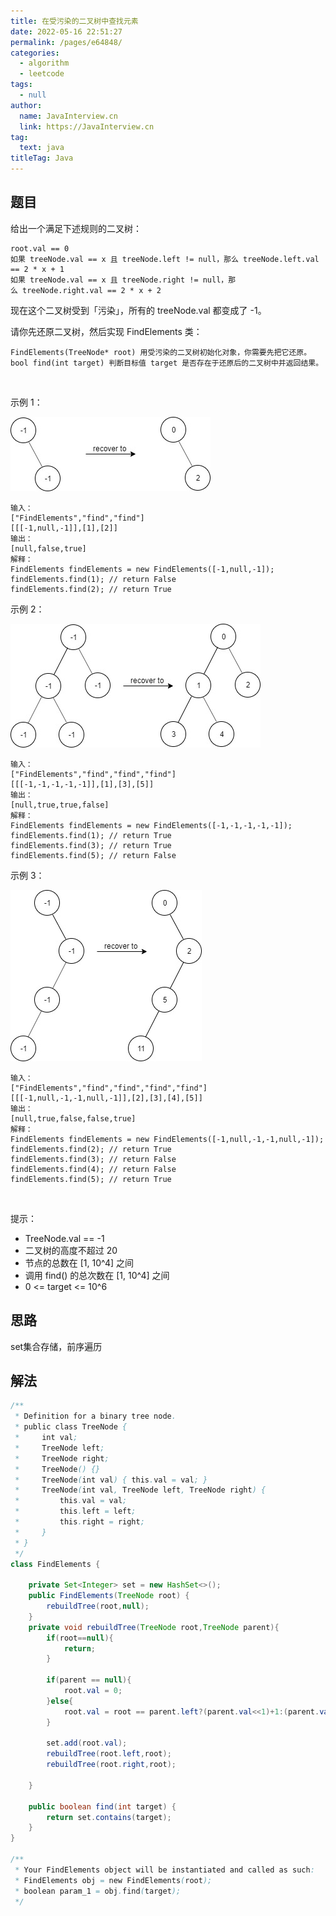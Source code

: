 ```yaml
---
title: 在受污染的二叉树中查找元素
date: 2022-05-16 22:51:27
permalink: /pages/e64848/
categories: 
  - algorithm
  - leetcode
tags: 
  - null
author: 
  name: JavaInterview.cn
  link: https://JavaInterview.cn
tag: 
  text: java
titleTag: Java
---
```



## 题目
给出一个满足下述规则的二叉树：

    root.val == 0
    如果 treeNode.val == x 且 treeNode.left != null，那么 treeNode.left.val == 2 * x + 1
    如果 treeNode.val == x 且 treeNode.right != null，那么 treeNode.right.val == 2 * x + 2
现在这个二叉树受到「污染」，所有的 treeNode.val 都变成了 -1。

请你先还原二叉树，然后实现 FindElements 类：

    FindElements(TreeNode* root) 用受污染的二叉树初始化对象，你需要先把它还原。
    bool find(int target) 判断目标值 target 是否存在于还原后的二叉树中并返回结果。
 

示例 1：

![](/media/pictures/leetcode/untitled-diagram-4-1.jpeg)

    输入：
    ["FindElements","find","find"]
    [[[-1,null,-1]],[1],[2]]
    输出：
    [null,false,true]
    解释：
    FindElements findElements = new FindElements([-1,null,-1]); 
    findElements.find(1); // return False 
    findElements.find(2); // return True 
示例 2：

![](/media/pictures/leetcode/untitled-diagram-4.jpeg)

    输入：
    ["FindElements","find","find","find"]
    [[[-1,-1,-1,-1,-1]],[1],[3],[5]]
    输出：
    [null,true,true,false]
    解释：
    FindElements findElements = new FindElements([-1,-1,-1,-1,-1]);
    findElements.find(1); // return True
    findElements.find(3); // return True
    findElements.find(5); // return False
示例 3：

![](/media/pictures/leetcode/untitled-diagram-4-1-1.jpeg)


    输入：
    ["FindElements","find","find","find","find"]
    [[[-1,null,-1,-1,null,-1]],[2],[3],[4],[5]]
    输出：
    [null,true,false,false,true]
    解释：
    FindElements findElements = new FindElements([-1,null,-1,-1,null,-1]);
    findElements.find(2); // return True
    findElements.find(3); // return False
    findElements.find(4); // return False
    findElements.find(5); // return True
 

提示：

- TreeNode.val == -1
- 二叉树的高度不超过 20
- 节点的总数在 [1, 10^4] 之间
- 调用 find() 的总次数在 [1, 10^4] 之间
- 0 <= target <= 10^6


## 思路

set集合存储，前序遍历

## 解法
```java
/**
 * Definition for a binary tree node.
 * public class TreeNode {
 *     int val;
 *     TreeNode left;
 *     TreeNode right;
 *     TreeNode() {}
 *     TreeNode(int val) { this.val = val; }
 *     TreeNode(int val, TreeNode left, TreeNode right) {
 *         this.val = val;
 *         this.left = left;
 *         this.right = right;
 *     }
 * }
 */
class FindElements {

    private Set<Integer> set = new HashSet<>();
    public FindElements(TreeNode root) {
        rebuildTree(root,null);
    }
    private void rebuildTree(TreeNode root,TreeNode parent){
        if(root==null){
            return;
        }

        if(parent == null){
            root.val = 0;
        }else{
            root.val = root == parent.left?(parent.val<<1)+1:(parent.val<<1)+2;
        }

        set.add(root.val);
        rebuildTree(root.left,root);
        rebuildTree(root.right,root);

    }
    
    public boolean find(int target) {
        return set.contains(target);
    }
}

/**
 * Your FindElements object will be instantiated and called as such:
 * FindElements obj = new FindElements(root);
 * boolean param_1 = obj.find(target);
 */
```